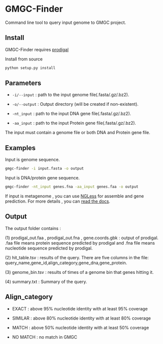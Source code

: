 # GMGC-Finder

Command line tool to query input genome to GMGC project. 



## Install

GMGC-Finder requires [prodigal](https://github.com/hyattpd/Prodigal)

Install from source

```bash
python setup.py install
```



## Parameters

* `-i/--input` : path to the input genome file(.fasta/.gz/.bz2).

* `-o/--output` : Output directory (will be created if non-existent).

* `-nt_input` : path to the input DNA gene file(.fasta/.gz/.bz2).

* `-aa_input` : path to the input Protein gene file(.fasta/.gz/.bz2).

The input must contain a genome file or both DNA and Protein gene file.

## Examples

Input is genome sequence.

```bash
gmgc-finder -i input.fasta -o output
```

Input is DNA/protein gene sequence.

```bash
gmgc-finder -nt_input genes.fna -aa_input genes.faa -o output
```

If input is metagenome , you can use [NGLess](https://github.com/ngless-toolkit/ngless) for assemble and gene prediction. For more details , you can [read the docs](https://gmgc-finder.readthedocs.io/en/latest/usage/).

## Output

The output folder contains :

(1) prodigal_out.faa , prodigal_out.fna , gene.coords.gbk :  output of prodigal.  .faa file means protein sequence predicted by prodigal and .fna file means nucleotide sequence predicted by prodigal.

(2) hit_table.tsv : results of the query. There are five columns in the file: query_name,gene_id,align_category,gene_dna,gene_protein.

(3) genome_bin.tsv : results of times of a genome bin that genes hitting it.

(4) summary.txt : Summary of the query.



## Align_category

* EXACT : above 95% nucleotide identity with at least 95% coverage

* SIMILAR : above 80% nucleotide identity with at least 80% coverage

* MATCH : above 50% nucleotide identity with at least 50% coverage

* NO MATCH : no match in GMGC

